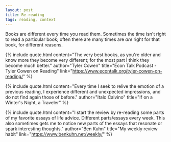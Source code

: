 ```yaml
---
layout: post
title: Re-reading
tags: reading, context
---
```


Books are different every time you read them. Sometimes the time isn't right to read a particular book; often there are many times are *are* right for that book, for different reasons.

{% include quote.html 
    content="The very best books, as you're older and know more they become very different; for the most part I think they become much better."
    author="Tyler Cowen"
    title="Econ Talk Podcast - Tyler Cowen on Reading"
    link="https://www.econtalk.org/tyler-cowen-on-reading/"
%}

{% include quote.html 
    content="Every time I seek to relive the emotion of a previous reading, I experience different and unexpected impressions, and do not find again those of before."
    author="Italo Calvino"
    title="If on a Winter's Night, a Traveler"
%}

{% include quote.html 
    content="I start the review by re-reading some parts of my favorite essays of life advice. Different parts/essays every week. This also sometimes gets me to notice new parts of the essays that resonate or spark interesting thoughts."
    author="Ben Kuhn"
    title="My weekly review habit"
    link="https://www.benkuhn.net/weekly/"
%}